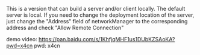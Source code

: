 This is a version that can build a server and/or client locally. The default server is local.
If you need to change the deployment location of the server, just change the "Address" field of networkManager to the corresponding address and check "Allow Remote Connection"

demo video:
https://pan.baidu.com/s/1KhfjqMHF1us1DUbKZSAoKA?pwd=x4cn
pwd: x4cn 
